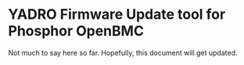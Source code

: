 # YADRO Firmware Update tool for Phosphor OpenBMC

Not much to say here so far. Hopefully, this document will get updated. 
